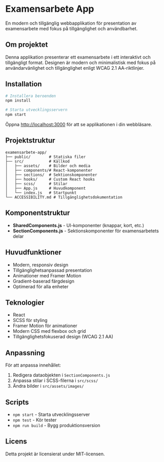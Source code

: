 # Examensarbete App

En modern och tillgänglig webbapplikation för presentation av examensarbete med fokus på tillgänglighet och användbarhet.

## Om projektet

Denna applikation presenterar ett examensarbete i ett interaktivt och tillgängligt format. Designen är modern och minimalistisk med fokus på användarvänlighet och tillgänglighet enligt WCAG 2.1 AA-riktlinjer.

## Installation

```bash
# Installera beroenden
npm install

# Starta utvecklingsservern
npm start
```

Öppna [http://localhost:3000](http://localhost:3000) för att se applikationen i din webbläsare.

## Projektstruktur

```
examensarbete-app/
├── public/        # Statiska filer
├── src/           # Källkod
│   ├── assets/    # Bilder och media
│   ├── components/# React-komponenter
│   ├── sections/  # Sektionskomponenter
│   ├── hooks/     # Custom React hooks
│   ├── scss/      # Stilar
│   ├── App.js     # Huvudkomponent
│   └── index.js   # Startpunkt
└── ACCESSIBILITY.md # Tillgänglighetsdokumentation
```

## Komponentstruktur

- **SharedComponents.js** - UI-komponenter (knappar, kort, etc.)
- **SectionComponents.js** - Sektionskomponenter för examensarbetets delar

## Huvudfunktioner

- Modern, responsiv design
- Tillgänglighetsanpassad presentation
- Animationer med Framer Motion
- Gradient-baserad färgdesign
- Optimerad för alla enheter

## Teknologier

- React
- SCSS för styling
- Framer Motion för animationer
- Modern CSS med flexbox och grid
- Tillgänglighetsfokuserad design (WCAG 2.1 AA)

## Anpassning

För att anpassa innehållet:

1. Redigera dataobjekten i `SectionComponents.js`
2. Anpassa stilar i SCSS-filerna i `src/scss/`
3. Ändra bilder i `src/assets/images/`

## Scripts

- `npm start` - Starta utvecklingsserver
- `npm test` - Kör tester
- `npm run build` - Bygg produktionsversion

## Licens

Detta projekt är licensierat under MIT-licensen.
